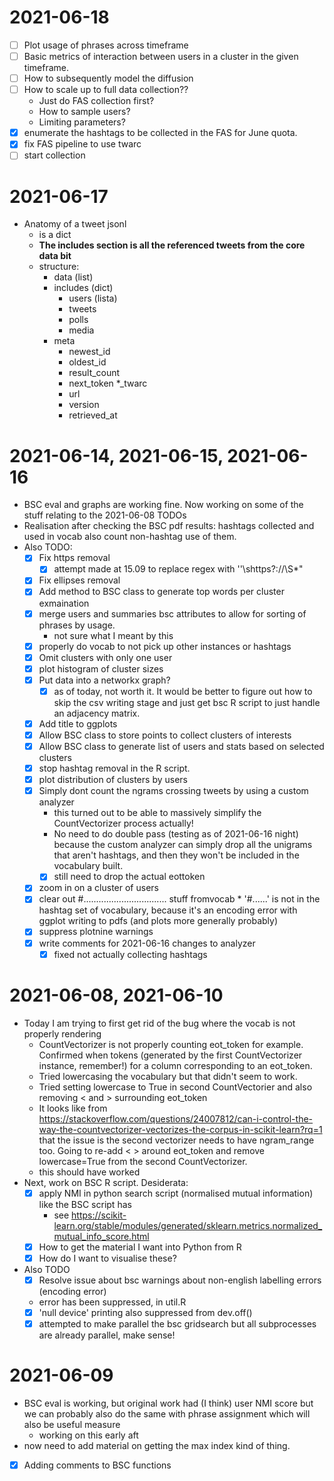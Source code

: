 # 2021-06-18
  - [ ] Plot usage of phrases across timeframe
  - [ ] Basic metrics of interaction between users in a cluster in the given timeframe.
  - [ ] How to subsequently model the diffusion
  - [ ] How to scale up to full data collection??
	  * Just do FAS collection first?
	  * How to sample users?
	  * Limiting parameters?
  - [x] enumerate the hashtags to be collected in the FAS for June quota.
  - [x] fix FAS pipeline to use twarc
  - [ ] start collection

# 2021-06-17
* Anatomy of a tweet jsonl
	* is a dict
	* **The includes section is all the referenced tweets from the core data bit**
	* structure:
		* data (list)
		* includes (dict)
			* users (lista)
			* tweets
			* polls
			* media
		* meta
			* newest_id
			* oldest_id
			* result_count
			* next_token
		*_twarc
			* url
			* version
			* retrieved_at

# 2021-06-14, 2021-06-15, 2021-06-16
* BSC eval and graphs are working fine. Now working on some of the stuff relating to the 2021-06-08 TODOs
* Realisation after checking the BSC pdf results: hashtags collected and used in vocab also count non-hashtag use of them.
* Also TODO:
  - [x] Fix https removal
	  - [x] attempt made at 15.09 to replace regex with ''\shttps?:\/\/\S*"
  - [x] Fix ellipses removal 
  - [x] Add method to BSC class to generate top words per cluster exmaination
  - [x] merge users and summaries bsc attributes to allow for sorting of phrases by usage.
	  * not sure what I meant by this
  - [x] properly do vocab to not pick up other instances or hashtags
  - [x] Omit clusters with only one user
  - [x] plot histogram of cluster sizes
  - [x] Put data into a networkx graph?
	  - [x] as of today, not worth it. It would be better to figure out how to skip the csv writing stage and just get bsc R script to just handle an adjacency matrix.
  - [x] Add title to ggplots
  - [x] Allow BSC class to store points to collect clusters of interests
  - [x] Allow BSC class to generate list of users and stats based on selected clusters
  - [x] stop hashtag removal in the R script.
  - [x] plot distribution of clusters by users
  - [x] Simply dont count the ngrams crossing tweets by using a custom analyzer
	  * this turned out to be able to massively simplify the CountVectorizer process actually!
	  * No need to do double pass (testing as of 2021-06-16 night) because the custom analyzer can simply drop all the unigrams that aren't hashtags, and then they won't be included in the vocabulary built.
	  - [x] still need to drop the actual eottoken 
  - [x] zoom in on a cluster of users 
  - [x] clear out #................................. stuff fromvocab
		* '#......' is not in the hashtag set of vocabulary, because it's an encoding error with ggplot writing to pdfs (and plots more generally probably)
  - [x] suppress plotnine warnings
  - [x] write comments for 2021-06-16 changes to analyzer
	  - [x] fixed not actually collecting hashtags

# 2021-06-08, 2021-06-10

* Today I am trying to first get rid of the bug where the vocab is not properly rendering
  * CountVectorizer is not properly counting eot_token for example. Confirmed when tokens (generated by the first CountVectorizer instance, remember!) for a column corresponding to an eot_token.
  * Tried lowercasing the vocabulary but that didn't seem to work.
  * Tried setting lowercase to True in second CountVectorier and also removing < and > surrounding eot_token
  * It looks like from https://stackoverflow.com/questions/24007812/can-i-control-the-way-the-countvectorizer-vectorizes-the-corpus-in-scikit-learn?rq=1 that the issue is the second vectorizer needs to have ngram_range too. Going to re-add < > around eot_token and remove lowercase=True from the second CountVectorizer.
  * this should have worked
* Next, work on BSC R script. Desiderata:
  - [x] apply NMI in python search script (normalised mutual information) like the BSC script has
    * see https://scikit-learn.org/stable/modules/generated/sklearn.metrics.normalized_mutual_info_score.html
  - [x] How to get the material I want into Python from R
  - [x] How do I want to visualise these?
* Also TODO
  - [x]  Resolve issue about bsc warnings about non-english labelling errors (encoding error)
    * error has been suppressed, in util.R
  - [x] 'null device' printing also suppressed from dev.off()
  - [x] attempted to make parallel the bsc gridsearch but all subprocesses are already parallel, make sense!

# 2021-06-09

* BSC eval is working, but original work had (I think) user NMI score but we can probably also do the same with phrase assignment which will also be useful measure
  * working on this early aft
* now need to add material on getting the max index kind of thing.
- [x] Adding comments to BSC functions

